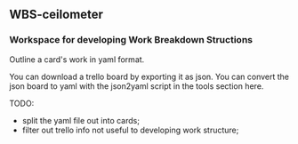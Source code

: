 ## WBS-ceilometer

### Workspace for developing Work Breakdown Structions

Outline a card's work in yaml format.

You can download a trello board by exporting it as json.
You can convert the json board to yaml with the json2yaml script in the tools section here.

TODO:
  - split the yaml file out into cards;
  - filter out trello info not useful to developing work structure;



